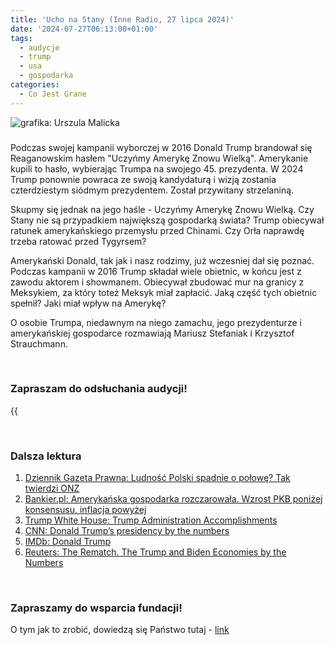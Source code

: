 ```yaml
---
title: 'Ucho na Stany (Inne Radio, 27 lipca 2024)'
date: '2024-07-27T06:13:00+01:00'
tags:
  - audycje
  - trump
  - usa
  - gospodarka
categories:
  - Co Jest Grane
---
```


![grafika: Urszula Malicka](/uploads/CJG_76_2024_07_27.png)

### 
Podczas swojej kampanii wyborczej w 2016 Donald Trump brandował się Reaganowskim hasłem "Uczyńmy Amerykę Znowu Wielką". Amerykanie kupili to hasło, wybierając Trumpa na swojego 45. prezydenta. W 2024 Trump ponownie powraca ze swoją kandydaturą i wizją zostania czterdziestym siódmym prezydentem. Został przywitany strzelaniną.

Skupmy się jednak na jego haśle - Uczyńmy Amerykę Znowu Wielką. Czy Stany nie są przypadkiem największą gospodarką świata? Trump obiecywał ratunek amerykańskiego przemysłu przed Chinami. Czy Orła naprawdę trzeba ratować przed Tygyrsem? 

Amerykański Donald, tak jak i nasz rodzimy, już wczesniej dał się poznać. Podczas kampanii w 2016 Trump składał wiele obietnic, w końcu jest z zawodu aktorem i showmanem. Obiecywał zbudować mur na granicy z Meksykiem, za który toteż Meksyk miał zapłacić. Jaką część tych obietnic spełnił? Jaki miał wpływ na Amerykę? 

O osobie Trumpa, niedawnym na niego zamachu, jego prezydenturze i amerykańskiej gospodarce rozmawiają Mariusz Stefaniak i Krzysztof Strauchmann. 

<br>

### Zapraszam do odsłuchania audycji!

{{<audio src="audio/LONG CJG_76_2024_07_27.mp3" caption="Zapis audycji CJG, publikowanej na łamach Innego Radia Głuchołazy w dniu 27 lipca 2024">}}

<br>

### Dalsza lektura

1. [Dziennik Gazeta Prawna: Ludność Polski spadnie o połowę? Tak twierdzi ONZ](https://www.gazetaprawna.pl/wiadomosci/swiat/artykuly/9545680,ludnosc-polski-spadnie-o-polowe-tak-twierdzi-onz.html)
2. [Bankier.pl: Amerykańska gospodarka rozczarowała. Wzrost PKB poniżej konsensusu, inflacja powyżej](https://www.bankier.pl/wiadomosc/Wzrost-PKB-USA-w-I-kwartale-2024-roku-okazal-sie-nizszy-od-oczekiwan-8735604.html)
3. [Trump White House: Trump Administration Accomplishments](https://trumpwhitehouse.archives.gov/trump-administration-accomplishments/)
4. [CNN: Donald Trump’s presidency by the numbers](https://edition.cnn.com/2020/12/18/politics/trump-presidency-by-the-numbers/index.html)
5. [IMDb: Donald Trump](https://www.imdb.com/name/nm0874339/)
6. [Reuters: The Rematch. The Trump and Biden Economies by the Numbers](https://www.reuters.com/graphics/USA-ELECTION/TRUMP-BIDEN-ECON/lgvdoowmkpo/)


<br>

### Zapraszamy do wsparcia fundacji!
O tym jak to zrobić, dowiedzą się Państwo tutaj - [link](https://audycje.com.pl/posts/wsparcie/)